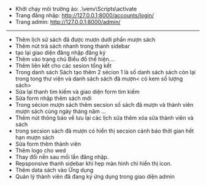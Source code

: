 + Khởi chạy môi trường ảo: .\venv\Scripts\activate
+ Trang đăng nhập: http://127.0.0.1:8000/accounts/login/
+ Trang admin: http://127.0.0.1:8000/admin/


-----------------------------
- Thêm lịch sử sách đã được mượn dưới phần mượn sách
- Thêm nút trả sách nhanh trong thanh sidebar
- tạo lại giao diện đăng nhập đăng ký
- Thêm vào trang chủ Biểu đồ thể hiện....
- Thêm liên kết cho các sesion tổng kết
- Trong danh sách Sách tạo thêm 2 sécion 1 là số danh sách sách còn lại trong tong thư viện và danh sách sách đã mượn< có kem số lượng sách>
- Sửa lại thanh tìm kiếm và giao diện form tìm kiếm
- Sửa form nhập thêm sách mới
- Trong sécion mượn sách thêm secsion số sách đã mượn và thành viên mượn sách cùng ngày tháng năm ...
- Thêm nút thông báo về lưu lại các lịch sửa thêm xóa sửa thành viên và sách 
- trong secsion sách đã mượn có hiển thị secsion cảnh báo thời gian hết hạn mượn sách
- Sửa form thêm thành viên
- Thêm logo cho wed
- Thay đổi nền sau mối lần đăng nhập.
- Repsponsive thanh sidebar khi hẹp màn hình chỉ hiển thị icon.
- Thêm data sách vào Ứng dụng
- Quản lý thành viên đã đang ký ứng dụng trong giao diện admin
